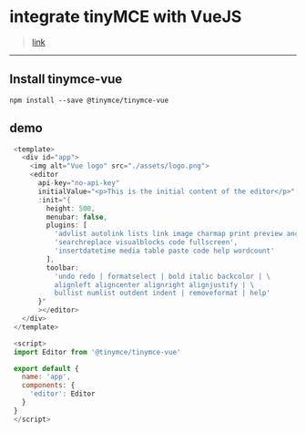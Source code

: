 # integrate tinyMCE with VueJS

> [link](https://www.tiny.cloud/docs/integrations/vue/#tinymcevuejsintegrationquickstartguide)

---

## Install tinymce-vue

`npm install --save @tinymce/tinymce-vue`

## demo

```javascript
 <template>
   <div id="app">
     <img alt="Vue logo" src="./assets/logo.png">
     <editor
       api-key="no-api-key"
       initialValue="<p>This is the initial content of the editor</p>"
       :init="{
         height: 500,
         menubar: false,
         plugins: [
           'advlist autolink lists link image charmap print preview anchor',
           'searchreplace visualblocks code fullscreen',
           'insertdatetime media table paste code help wordcount'
         ],
         toolbar:
           'undo redo | formatselect | bold italic backcolor | \
           alignleft aligncenter alignright alignjustify | \
           bullist numlist outdent indent | removeformat | help'
       }"
       ></editor>
   </div>
 </template>

 <script>
 import Editor from '@tinymce/tinymce-vue'

 export default {
   name: 'app',
   components: {
     'editor': Editor
   }
 }
 </script>
```

